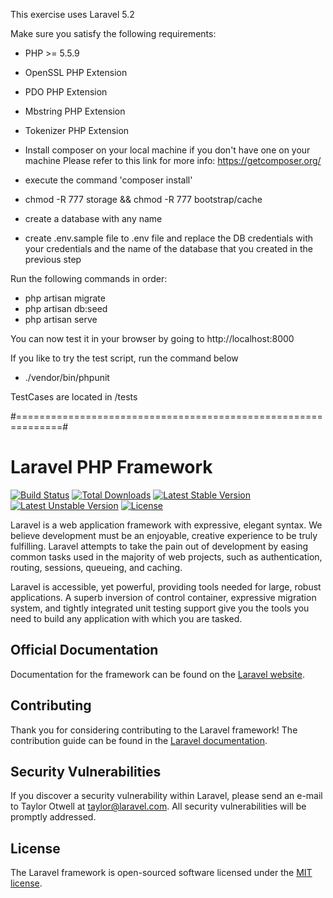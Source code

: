 This exercise uses Laravel 5.2

Make sure you satisfy the following requirements: 
- PHP >= 5.5.9
- OpenSSL PHP Extension
- PDO PHP Extension
- Mbstring PHP Extension
- Tokenizer PHP Extension

- Install composer on your local machine if you don't have one on your machine
Please refer to this link for more info: https://getcomposer.org/
- execute the command 'composer install'
- chmod -R 777 storage && chmod -R 777 bootstrap/cache
- create a database with any name
- create .env.sample file to .env file and replace the DB credentials with your credentials and the name of the database that you created in the previous step

Run the following commands in order:
- php artisan migrate
- php artisan db:seed
- php artisan serve

You can now test it in your browser by going to http://localhost:8000

If you like to try the test script, run the command below 
- ./vendor/bin/phpunit


TestCases are located in /tests

#==============================================================#

# Laravel PHP Framework

[![Build Status](https://travis-ci.org/laravel/framework.svg)](https://travis-ci.org/laravel/framework)
[![Total Downloads](https://poser.pugx.org/laravel/framework/d/total.svg)](https://packagist.org/packages/laravel/framework)
[![Latest Stable Version](https://poser.pugx.org/laravel/framework/v/stable.svg)](https://packagist.org/packages/laravel/framework)
[![Latest Unstable Version](https://poser.pugx.org/laravel/framework/v/unstable.svg)](https://packagist.org/packages/laravel/framework)
[![License](https://poser.pugx.org/laravel/framework/license.svg)](https://packagist.org/packages/laravel/framework)

Laravel is a web application framework with expressive, elegant syntax. We believe development must be an enjoyable, creative experience to be truly fulfilling. Laravel attempts to take the pain out of development by easing common tasks used in the majority of web projects, such as authentication, routing, sessions, queueing, and caching.

Laravel is accessible, yet powerful, providing tools needed for large, robust applications. A superb inversion of control container, expressive migration system, and tightly integrated unit testing support give you the tools you need to build any application with which you are tasked.

## Official Documentation

Documentation for the framework can be found on the [Laravel website](http://laravel.com/docs).

## Contributing

Thank you for considering contributing to the Laravel framework! The contribution guide can be found in the [Laravel documentation](http://laravel.com/docs/contributions).

## Security Vulnerabilities

If you discover a security vulnerability within Laravel, please send an e-mail to Taylor Otwell at taylor@laravel.com. All security vulnerabilities will be promptly addressed.

## License

The Laravel framework is open-sourced software licensed under the [MIT license](http://opensource.org/licenses/MIT).
